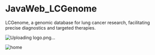 # JavaWeb_LCGenome
LCGenome, a genomic database for lung cancer research, facilitating precise diagnostics and targeted therapies.

![Uploading logo.png…]()

![home](https://github.com/guobiao-ye/JavaWeb_LCGenome/assets/127282285/aafbb5c4-2764-4168-a6be-b90e1339b642)
